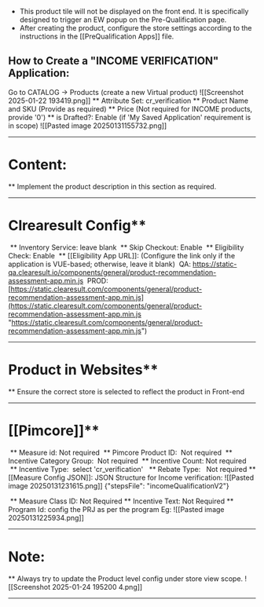 - This product tile will not be displayed on the front end. It is specifically designed to trigger an EW popup on the Pre-Qualification page. 
- After creating the product, configure the store settings according to the instructions in the [[PreQualification Apps]] file.

## How to Create a "INCOME VERIFICATION" Application:

 Go to CATALOG -> Products (create a new Virtual product)
	 ![[Screenshot 2025-01-22 193419.png]] 
 ** Attribute Set: cr_verification
 ** Product Name and SKU (Provide as required)
 ** Price (Not required for INCOME products, provide '0')
 ** is Drafted?: Enable (if 'My Saved Application' requirement is in scope)
	 ![[Pasted image 20250131155732.png]]

---
# Content:
 ** Implement the product description in this section as required.

---
# Clrearesult Config**
 ** Inventory Service: leave blank
 ** Skip Checkout: Enable
 ** Eligibility Check: Enable
 ** [[Eligibility App URL]]: (Configure the link only if the application is VUE-based; otherwise, leave it blank)
	 QA: https://static-qa.clearesult.io/components/general/product-recommendation-assessment-app.min.js
	 PROD: [https://static.clearesult.com/components/general/product-recommendation-assessment-app.min.js](https://static.clearesult.com/components/general/product-recommendation-assessment-app.min.js "https://static.clearesult.com/components/general/product-recommendation-assessment-app.min.js")

---
# Product in Websites**
 ** Ensure the correct store is selected to reflect the product in Front-end

---
# [[Pimcore]]**
  ** Measure id: 
	  Not required
  ** Pimcore Product ID: 
	  Not required
  ** Incentive Category Group: 
	  Not required
  ** Incentive Count: 
	  Not required
  ** Incentive Type: 
	  select 'cr_verification'
  ** Rebate Type:
	  Not required
  ** [[Measure Config JSON]]:
	  JSON Structure for Income verification:
	  ![[Pasted image 20250131231615.png]]
	  {"stepsFile": "incomeQualificationV2"}
	 
  ** Measure Class ID: 
		Not Required
  ** Incentive Text:
		 Not Required
  ** Program Id:
	  config the PRJ as per the program
	  Eg: ![[Pasted image 20250131225934.png]]

---
# Note: 
** Always try to update the Product level config under store view scope.	![[Screenshot 2025-01-24 195200 4.png]]

---